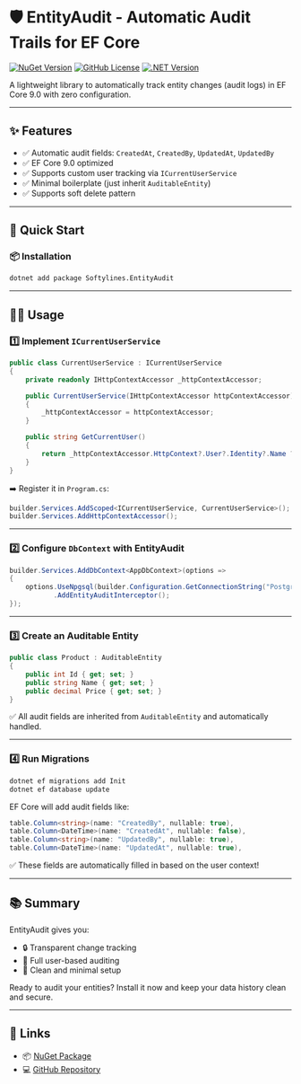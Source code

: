 # 🛡️ EntityAudit - Automatic Audit Trails for EF Core

[![NuGet Version](https://img.shields.io/nuget/v/Softylines.EntityAudit?color=blue&logo=nuget)](https://www.nuget.org/packages/Softylines.EntityAudit)
[![GitHub License](https://img.shields.io/github/license/fadiroot/EntityAudit)](LICENSE)
[![.NET Version](https://img.shields.io/badge/.NET-9.0-purple.svg)](https://dotnet.microsoft.com)

A lightweight library to automatically track entity changes (audit logs) in EF Core 9.0 with zero configuration.


---

## ✨ Features

- ✅ Automatic audit fields: `CreatedAt`, `CreatedBy`, `UpdatedAt`, `UpdatedBy`
- ✅ EF Core 9.0 optimized
- ✅ Supports custom user tracking via `ICurrentUserService`
- ✅ Minimal boilerplate (just inherit `AuditableEntity`)
- ✅ Supports soft delete pattern

---

## 🚀 Quick Start

### 📦 Installation

```bash
dotnet add package Softylines.EntityAudit
```

---

## 🧑‍💻 Usage

### 1️⃣ Implement `ICurrentUserService`

```csharp
public class CurrentUserService : ICurrentUserService
{
    private readonly IHttpContextAccessor _httpContextAccessor;

    public CurrentUserService(IHttpContextAccessor httpContextAccessor)
    {
        _httpContextAccessor = httpContextAccessor;
    }

    public string GetCurrentUser()
    {
        return _httpContextAccessor.HttpContext?.User?.Identity?.Name ?? "System";
    }
}
```


➡️ Register it in `Program.cs`:

```csharp
builder.Services.AddScoped<ICurrentUserService, CurrentUserService>();
builder.Services.AddHttpContextAccessor();
```

---

### 2️⃣ Configure `DbContext` with EntityAudit

```csharp
builder.Services.AddDbContext<AppDbContext>(options =>
{
    options.UseNpgsql(builder.Configuration.GetConnectionString("Postgres"))
           .AddEntityAuditInterceptor();
});
```


---

### 3️⃣ Create an Auditable Entity

```csharp
public class Product : AuditableEntity
{
    public int Id { get; set; }
    public string Name { get; set; }
    public decimal Price { get; set; }
}
```


✅ All audit fields are inherited from `AuditableEntity` and automatically handled.

---

### 4️⃣ Run Migrations

```bash
dotnet ef migrations add Init
dotnet ef database update
```

EF Core will add audit fields like:

```csharp
table.Column<string>(name: "CreatedBy", nullable: true),
table.Column<DateTime>(name: "CreatedAt", nullable: false),
table.Column<string>(name: "UpdatedBy", nullable: true),
table.Column<DateTime>(name: "UpdatedAt", nullable: true),
```


✅ These fields are automatically filled in based on the user context!

---

## 📚 Summary

EntityAudit gives you:

- 🔒 Transparent change tracking  
- 👤 Full user-based auditing  
- 🧼 Clean and minimal setup  

Ready to audit your entities? Install it now and keep your data history clean and secure.

---

## 🔗 Links

- 📦 [NuGet Package](https://www.nuget.org/packages/Softylines.EntityAudit)
- 💻 [GitHub Repository](https://github.com/fadiroot/EntityAudit)
